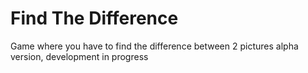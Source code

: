 # Find The Difference
Game where you have to find the difference between 2 pictures
alpha version, development in progress
